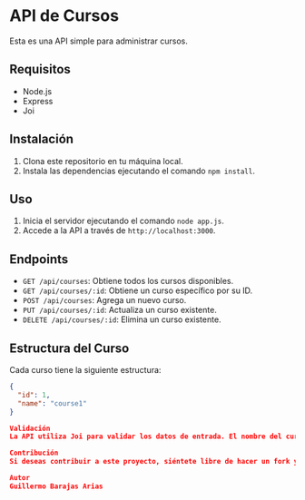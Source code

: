 # API de Cursos

Esta es una API simple para administrar cursos.

## Requisitos

- Node.js
- Express
- Joi

## Instalación

1. Clona este repositorio en tu máquina local.
2. Instala las dependencias ejecutando el comando `npm install`.

## Uso

1. Inicia el servidor ejecutando el comando `node app.js`.
2. Accede a la API a través de `http://localhost:3000`.

## Endpoints

- `GET /api/courses`: Obtiene todos los cursos disponibles.
- `GET /api/courses/:id`: Obtiene un curso específico por su ID.
- `POST /api/courses`: Agrega un nuevo curso.
- `PUT /api/courses/:id`: Actualiza un curso existente.
- `DELETE /api/courses/:id`: Elimina un curso existente.

## Estructura del Curso

Cada curso tiene la siguiente estructura:

```json
{
  "id": 1,
  "name": "course1"
}

Validación
La API utiliza Joi para validar los datos de entrada. El nombre del curso debe tener al menos 3 caracteres y es obligatorio.

Contribución
Si deseas contribuir a este proyecto, siéntete libre de hacer un fork y enviar tus pull requests.

Autor
Guillermo Barajas Arias